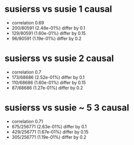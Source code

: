 # susierss vs susie  1 causal

- correlation 0.69
- 200/80591 (2.48e-01%) differ by 0.1
- 129/80591 (1.60e-01%) differ by 0.15
- 96/80591 (1.19e-01%) differ by 0.2


# susierss vs susie  2 causal

- correlation 0.7
- 173/68686 (2.52e-01%) differ by 0.1
- 110/68686 (1.60e-01%) differ by 0.15
- 87/68686 (1.27e-01%) differ by 0.2


# susierss vs susie  ~ 5 3 causal

- correlation 0.71
- 675/256771 (2.63e-01%) differ by 0.1
- 429/256771 (1.67e-01%) differ by 0.15
- 305/256771 (1.19e-01%) differ by 0.2


